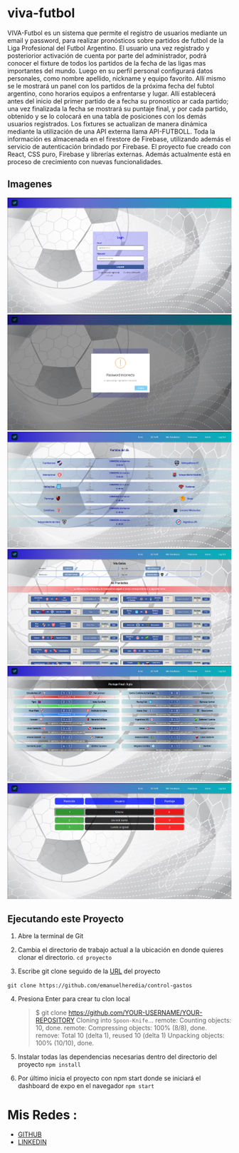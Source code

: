 # viva-futbol

VIVA-Futbol es un sistema que permite el registro de usuarios mediante un email y password, para realizar pronósticos sobre partidos de futbol de la Liga Profesional del Futbol Argentino. El usuario una vez registrado y posteriorior activación de cuenta por parte del administrador, podrá conocer el fixture de todos los partidos de la fecha de las ligas mas importantes del mundo. Luego en su perfil personal configurará datos personales, como nombre apellido, nickname y equipo favorito. Allí mismo se le mostrará un panel con los partidos de la próxima fecha del fubtol argentino, cono horarios equipos a enfrentarse y lugar. Allí establecerá antes del inicio del primer partido de a fecha su pronostico ar cada partido; una vez finalizada la fecha se mostrará su puntaje final, y por cada partido, obtenido y se lo colocará en una tabla de posiciones con los demás usuarios registrados.
Los fixtures se actualizan de manera dinámica mediante la utilización de una API externa llama API-FUTBOLL. Toda la información es almacenada en el firestore de Firebase, utilizando además el servicio de autenticación brindado por Firebase.
El proyecto fue creado con React, CSS puro, Firebase y librerías externas. Además actualmente está en proceso de crecimiento con nuevas funcionalidades.

## Imagenes

![Demonstration web](src/assets/imgReadme/login.png)
![Demonstration web](src/assets/imgReadme/alertLogin.png)
![Demonstration web](src/assets/imgReadme/matchsDay.png)
![Demonstration web](src/assets/imgReadme/prode.png)
![Demonstration web](src/assets/imgReadme/resultadosPorPartido.png)
![Demonstration web](src/assets/imgReadme/posiciones.png)

## Ejecutando este Proyecto

1. Abre la terminal de Git
2. Cambia el directorio de trabajo actual a la ubicación en donde quieres clonar el directorio.
   `cd proyecto`

3. Escribe git clone seguido de la [URL](https://github.com/emanuelheredia/viva-futbol) del proyecto

`git clone https://github.com/emanuelheredia/control-gastos `

4. Presiona Enter para crear tu clon local

    > $ git clone https://github.com/YOUR-USERNAME/YOUR-REPOSITORY
    > Cloning into `Spoon-Knife`...
    > remote: Counting objects: 10, done.
    > remote: Compressing objects: 100% (8/8), done.
    > remove: Total 10 (delta 1), reused 10 (delta 1)
    > Unpacking objects: 100% (10/10), done.

5. Instalar todas las dependencias necesarias dentro del directorio del proyecto
   `npm install`

6. Por último inicia el proyecto con npm start donde se iniciará el dashboard de expo en el navegador
   `npm start`

# Mis Redes :

-   [GITHUB](https://github.com/emanuelheredia)
-   [LINKEDIN](https://www.linkedin.com/in/emanuel-heredia-41749421a/)
